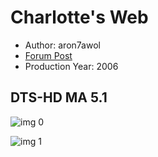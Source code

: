 # Charlotte's Web

* Author: aron7awol
* [Forum Post](https://www.avsforum.com/threads/bass-eq-for-filtered-movies.2995212/post-56999784)
* Production Year: 2006

## DTS-HD MA 5.1

![img 0](https://i.imgur.com/TrkOAKn.jpg)

![img 1](https://i.imgur.com/JaFfuTP.jpg)

